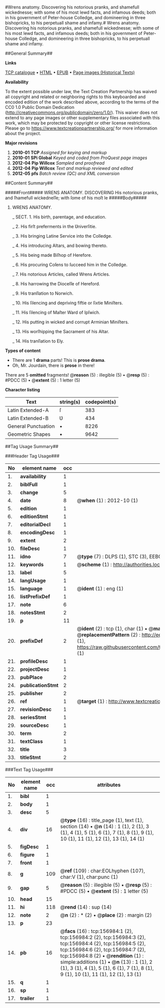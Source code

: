 #Wrens anatomy. Discovering his notorious pranks, and shamefull wickednesse; with some of his most lewd facts, and infamous deeds; both in his government of Peter-house Colledge, and domineering in three bishopricks, to his perpetuall shame and infamy.#
Wrens anatomy. Discovering his notorious pranks, and shamefull wickednesse; with some of his most lewd facts, and infamous deeds; both in his government of Peter-house Colledge, and domineering in three bishopricks, to his perpetuall shame and infamy.

##General Summary##

**Links**

[TCP catalogue](http://www.ota.ox.ac.uk/tcp/)  • 
[HTML](http://tei.it.ox.ac.uk/tcp/Texts-HTML/free/A96/A96971.html)  • 
[EPUB](http://tei.it.ox.ac.uk/tcp/Texts-EPUB/free/A96/A96971.epub) • 
[Page images (Historical Texts)](https://historicaltexts.jisc.ac.uk/eebo-99871990e)

**Availability**

To the extent possible under law, the Text Creation Partnership has waived all copyright and related or neighboring rights to this keyboarded and encoded edition of the work described above, according to the terms of the CC0 1.0 Public Domain Dedication (http://creativecommons.org/publicdomain/zero/1.0/). This waiver does not extend to any page images or other supplementary files associated with this work, which may be protected by copyright or other license restrictions. Please go to https://www.textcreationpartnership.org/ for more information about the project.

**Major revisions**

1. __2010-01__ __TCP__ *Assigned for keying and markup*
1. __2010-01__ __SPi Global__ *Keyed and coded from ProQuest page images*
1. __2012-04__ __Pip Willcox__ *Sampled and proofread*
1. __2012-04__ __Pip Willcox__ *Text and markup reviewed and edited*
1. __2012-05__ __pfs__ *Batch review (QC) and XML conversion*

##Content Summary##

#####Front#####
WRENS ANATOMY. DISCOVERING His notorious pranks, and ſhamefull wickedneſſe; with ſome of his moſt le
#####Body#####

1. WRENS ANATOMY.

    _ SECT. 1. His birth, parentage, and education.

    _ 2. His firſt preferments in the Ʋniverſitie.

    _ 3. His bringing Latine Service into the Colledge.

    _ 4. His introducing Altars, and bowing thereto.

    _ 5. His being made Biſhop of Herefore.

    _ 6. His procuring Coſens to ſucceed him in the Colledge.

    _ 7. His notorious Articles, called Wrens Articles.

    _ 8. His harrowing the Dioceſſe of Hereford.

    _ 9. His tranſlation to Norwich.

    _ 10. His ſilencing and depriving fiftie or ſixtie Miniſters.

    _ 11. His ſilencing of Maſter Ward of Ipſwich.

    _ 12. His putting in wicked and corrupt Arminian Miniſters.

    _ 13. His worſhipping the Sacrament of his Altar.

    _ 14. His tranſlation to Ely.

**Types of content**

  * There are 1 **drama** parts! This is **prose drama**.
  * Oh, Mr. Jourdain, there is **prose** in there!

There are 5 **omitted** fragments! 
 @__reason__ (5) : illegible (5)  •  @__resp__ (5) : #PDCC (5)  •  @__extent__ (5) : 1 letter (5)

**Character listing**


|Text|string(s)|codepoint(s)|
|---|---|---|
|Latin Extended-A|ſ|383|
|Latin Extended-B|Ʋ|434|
|General Punctuation|•|8226|
|Geometric Shapes|▪|9642|

##Tag Usage Summary##

###Header Tag Usage###

|No|element name|occ|attributes|
|---|---|---|---|
|1.|__availability__|1||
|2.|__biblFull__|1||
|3.|__change__|5||
|4.|__date__|8| @__when__ (1) : 2012-10 (1)|
|5.|__edition__|1||
|6.|__editionStmt__|1||
|7.|__editorialDecl__|1||
|8.|__encodingDesc__|1||
|9.|__extent__|2||
|10.|__fileDesc__|1||
|11.|__idno__|7| @__type__ (7) : DLPS (1), STC (3), EEBO-CITATION (1), PROQUEST (1), VID (1)|
|12.|__keywords__|1| @__scheme__ (1) : http://authorities.loc.gov/ (1)|
|13.|__label__|5||
|14.|__langUsage__|1||
|15.|__language__|1| @__ident__ (1) : eng (1)|
|16.|__listPrefixDef__|1||
|17.|__note__|6||
|18.|__notesStmt__|2||
|19.|__p__|11||
|20.|__prefixDef__|2| @__ident__ (2) : tcp (1), char (1)  •  @__matchPattern__ (2) : ([0-9\-]+):([0-9IVX]+) (1), (.+) (1)  •  @__replacementPattern__ (2) : http://eebo.chadwyck.com/downloadtiff?vid=$1&page=$2 (1), https://raw.githubusercontent.com/textcreationpartnership/Texts/master/tcpchars.xml#$1 (1)|
|21.|__profileDesc__|1||
|22.|__projectDesc__|1||
|23.|__pubPlace__|2||
|24.|__publicationStmt__|2||
|25.|__publisher__|2||
|26.|__ref__|1| @__target__ (1) : http://www.textcreationpartnership.org/docs/. (1)|
|27.|__revisionDesc__|1||
|28.|__seriesStmt__|1||
|29.|__sourceDesc__|1||
|30.|__term__|2||
|31.|__textClass__|1||
|32.|__title__|3||
|33.|__titleStmt__|2||


###Text Tag Usage###

|No|element name|occ|attributes|
|---|---|---|---|
|1.|__bibl__|1||
|2.|__body__|1||
|3.|__desc__|5||
|4.|__div__|16| @__type__ (16) : title_page (1), text (1), section (14)  •  @__n__ (14) : 1 (1), 2 (1), 3 (1), 4 (1), 5 (1), 6 (1), 7 (1), 8 (1), 9 (1), 10 (1), 11 (1), 12 (1), 13 (1), 14 (1)|
|5.|__figDesc__|1||
|6.|__figure__|1||
|7.|__front__|1||
|8.|__g__|109| @__ref__ (109) : char:EOLhyphen (107), char:V (1), char:punc (1)|
|9.|__gap__|5| @__reason__ (5) : illegible (5)  •  @__resp__ (5) : #PDCC (5)  •  @__extent__ (5) : 1 letter (5)|
|10.|__head__|15||
|11.|__hi__|118| @__rend__ (14) : sup (14)|
|12.|__note__|2| @__n__ (2) : * (2)  •  @__place__ (2) : margin (2)|
|13.|__p__|23||
|14.|__pb__|16| @__facs__ (16) : tcp:156984:1 (2), tcp:156984:2 (2), tcp:156984:3 (2), tcp:156984:4 (2), tcp:156984:5 (2), tcp:156984:6 (2), tcp:156984:7 (2), tcp:156984:8 (2)  •  @__rendition__ (1) : simple:additions (1)  •  @__n__ (13) : 1 (1), 2 (1), 3 (1), 4 (1), 5 (1), 6 (1), 7 (1), 8 (1), 9 (1), 10 (1), 11 (1), 12 (1), 13 (1)|
|15.|__q__|1||
|16.|__sp__|1||
|17.|__trailer__|1||
